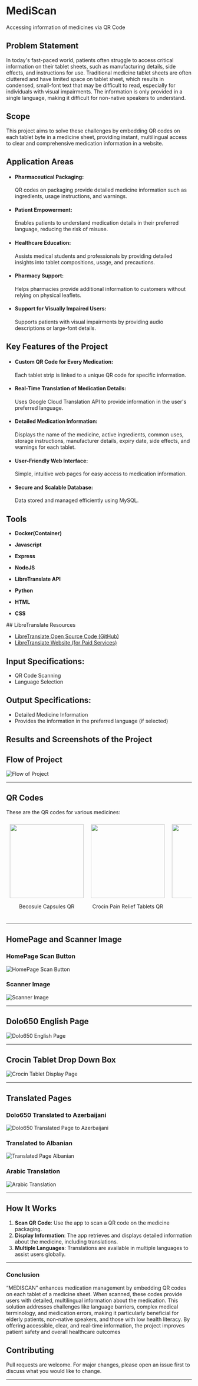 # <h1>MediScan</h1>
Accessing information of medicines via QR Code

<h2>Problem Statement</h2>
In today's fast-paced world, patients often struggle to access critical information on their tablet sheets, such as manufacturing details, side effects, and instructions for use. Traditional medicine tablet sheets are often cluttered and have limited space on tablet sheet, which results in condensed, small-font text that may be difficult to read, especially for individuals with visual impairments. The information is only provided in a single language, making it difficult for non-native speakers  to understand.</p> 

<h2>Scope</h2>
   This project aims to solve these challenges by embedding QR codes on each tablet byte in a medicine sheet, providing instant, multilingual access to clear and comprehensive medication information in a website.

<h2>Application Areas</h2>

<ul>
  <li>
    <h4>Pharmaceutical Packaging:</h4>
    QR codes on packaging provide detailed medicine information such as ingredients, usage instructions, and warnings.
  </li>
  <li>
    <h4>Patient Empowerment:</h4>
    Enables patients to understand medication details in their preferred language, reducing the risk of misuse.
  </li>
  <li>
    <h4>Healthcare Education:</h4>
    Assists medical students and professionals by providing detailed insights into tablet compositions, usage, and precautions.
  </li>
  <li>
    <h4>Pharmacy Support:</h4>
    Helps pharmacies provide additional information to customers without relying on physical leaflets.
  </li>
  <li>
    <h4>Support for Visually Impaired Users:</h4>
    Supports patients with visual impairments by providing audio descriptions or large-font details.
  </li>
</ul>

<h2>Key Features of the Project</h2>

<ul>
  <li>
    <h4>Custom QR Code for Every Medication:</h4>
    Each tablet strip is linked to a unique QR code for specific information.
  </li>
  <li>
    <h4>Real-Time Translation of Medication Details:</h4>
    Uses Google Cloud Translation API to provide information in the user's preferred language.
  </li>
  <li>
    <h4>Detailed Medication Information:</h4>
    Displays the name of the medicine, active ingredients, common uses, storage instructions, manufacturer details, expiry date, side effects, and warnings for each tablet.
  </li>
  <li>
    <h4>User-Friendly Web Interface:</h4>
    Simple, intuitive web pages for easy access to medication information.
  </li>
  <li>
    <h4>Secure and Scalable Database:</h4>
    Data stored and managed efficiently using MySQL.
  </li>
</ul>

<h2>Tools</h2>
<ul>
<li><p><b>Docker(Container)</b></p></li>
<li><p><b>Javascript</b></p></li>
<li><p><b>Express</b></p></li>
<li><p><b>NodeJS</b></p></li>
<li><p><b>LibreTranslate API</b></p></li>
<li><p><b>Python</b></p></li>
<li><p><b>HTML</b></p></li>
<li><p><b>CSS</b></p></li>
</ul>
## LibreTranslate Resources

- [LibreTranslate Open Source Code (GitHub)](https://github.com/LibreTranslate/LibreTranslate)
- [LibreTranslate Website (for Paid Services)](https://libretranslate.com)

<h2>Input Specifications:</h2>
<ul>
  <li>QR Code Scanning</li>
  <li>Language Selection</li>
</ul>

<h2>Output Specifications:</h2>
<ul>
  <li>Detailed Medicine Information</li>
  <li>Provides the information in the preferred language (if selected)</li>
</ul>
<h2>Results and Screenshots of the Project</h2>


## Flow of Project
![Flow of Project](https://raw.githubusercontent.com/SravikaPadakanti/MediScan/main/Flow_of_project.jpeg)

---

## QR Codes
These are the QR codes for various medicines:

<div style="display: flex; justify-content: space-between; flex-wrap: nowrap; overflow-x: auto;">

  <div style="text-align: center; margin: 10px;">
    <img src="https://raw.githubusercontent.com/SravikaPadakanti/MediScan/main/Becosule_capsules__B_Complex_Forte_With_vitamin_C_Capsules__QR.png" width="200" height="200">
    <p>Becosule Capsules QR</p>
  </div>
  
  <div style="text-align: center; margin: 10px;">
    <img src="https://raw.githubusercontent.com/SravikaPadakanti/MediScan/main/Crocin_Pain_Relief_Tablets_15's._QR.png" width="200" height="200">
    <p>Crocin Pain Relief Tablets QR</p>
  </div>
  
  <div style="text-align: center; margin: 10px;">
    <img src="https://raw.githubusercontent.com/SravikaPadakanti/MediScan/main/Saridon_QR.png" width="200" height="200">
    <p>Saridon QR</p>
  </div>
  
  <div style="text-align: center; margin: 10px;">
    <img src="https://raw.githubusercontent.com/SravikaPadakanti/MediScan/main/__DOLO_650_QR.png" width="200" height="200">
    <p>DOLO 650 QR</p>
  </div>

</div>

---

## HomePage and Scanner Image

### HomePage Scan Button
![HomePage Scan Button](https://raw.githubusercontent.com/SravikaPadakanti/MediScan/main/HomePage_Scan_Button.png)

### Scanner Image
![Scanner Image](https://raw.githubusercontent.com/SravikaPadakanti/MediScan/main/Scanner_image.png)

---

## Dolo650 English Page
![Dolo650 English Page](https://raw.githubusercontent.com/SravikaPadakanti/MediScan/main/Dolo650_English_page.jpeg)

---

## Crocin Tablet Drop Down Box
![Crocin Tablet Display Page](https://raw.githubusercontent.com/SravikaPadakanti/MediScan/main/Crocin_tablet_Display_Page_Drop_Down_Box_For_Languages.jpeg)

---

## Translated Pages

### Dolo650 Translated to Azerbaijani
![Dolo650 Translated Page to Azerbaijani](https://raw.githubusercontent.com/SravikaPadakanti/MediScan/main/Dolo650_Translated_Page_to_Azerbaijani.jpeg)

### Translated to Albanian
![Translated Page Albanian](https://raw.githubusercontent.com/SravikaPadakanti/MediScan/main/Translated_Page_Albanian.jpeg)

### Arabic Translation
![Arabic Translation](https://raw.githubusercontent.com/SravikaPadakanti/MediScan/main/Arabic_Translation.jpeg)

---

## How It Works

1. **Scan QR Code**: Use the app to scan a QR code on the medicine packaging.
2. **Display Information**: The app retrieves and displays detailed information about the medicine, including translations.
3. **Multiple Languages**: Translations are available in multiple languages to assist users globally.

---
### Conclusion

“MEDISCAN” enhances medication management by embedding QR codes on each tablet of a medicine sheet. When scanned, these codes provide users with detailed, multilingual information about the medication. This solution addresses challenges like language barriers, complex medical terminology, and medication errors, making it particularly beneficial for elderly patients, non-native speakers, and those with low health literacy. By offering accessible, clear, and real-time information, the project improves patient safety and overall healthcare outcomes

## Contributing
Pull requests are welcome. For major changes, please open an issue first to discuss what you would like to change.

---

